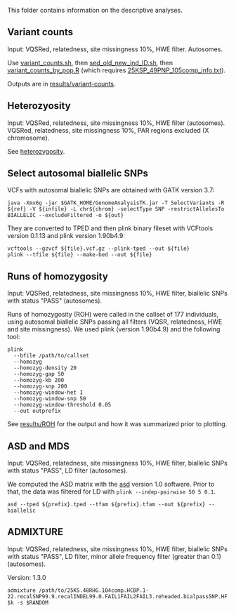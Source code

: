 This folder contains information on the descriptive analyses.

## Variant counts

Input: VQSRed, relatedness, site missingness 10%, HWE filter. Autosomes.

Use [variant_counts.sh](variant_counts.sh), then [sed_old_new_ind_ID.sh](sed_old_new_ind_ID.sh), then [variant_counts_by_pop.R](variant_counts_by_pop.R) (which requires [25KSP_49PNP_105comp_info.txt](25KSP_49PNP_105comp_info.txt)).

Outputs are in [results/variant-counts](../results/variant-counts).

## Heterozyosity

Input: VQSRed, relatedness, site missingness 10%, HWE filter (autosomes). VQSRed, relatedness, site missingness 10%, PAR regions excluded (X chromosome).

See [heterozygosity](heterozygosity).

## Select autosomal biallelic SNPs

VCFs with autosomal biallelic SNPs are obtained with GATK version 3.7:

```
java -Xmx6g -jar $GATK_HOME/GenomeAnalysisTK.jar -T SelectVariants -R ${ref} -V ${infile} -L chr${chrom} -selectType SNP -restrictAllelesTo BIALLELIC --excludeFiltered -o ${out}
```
They are converted to TPED and then plink binary fileset with VCFtools version 0.1.13 and plink version 1.90b4.9:
```
vcftools --gzvcf ${file}.vcf.gz --plink-tped --out ${file}
plink --tfile ${file} --make-bed --out ${file}
```

## Runs of homozygosity

Input: VQSRed, relatedness, site missingness 10%, HWE filter, biallelic SNPs with status "PASS" (autosomes).

Runs of homozygosity (ROH) were called in the callset of 177 individuals, using autosomal biallelic SNPs passing all filters (VQSR, relatedness, HWE and site missingness). We used plink (version 1.90b4.9) and the following tool:

```
plink
  --bfile /path/to/callset
  --homozyg
  --homozyg-density 20
  --homozyg-gap 50
  --homozyg-kb 200
  --homozyg-snp 200
  --homozyg-window-het 1
  --homozyg-window-snp 50
  --homozyg-window-threshold 0.05
  --out outprefix
```
See [results/ROH](../results/ROH) for the output and how it was summarized prior to plotting.

## ASD and MDS

Input: VQSRed, relatedness, site missingness 10%, HWE filter, biallelic SNPs with status "PASS", LD filter (autosomes).

We computed the ASD matrix with the [asd](https://github.com/szpiech/asd/tree/master) version 1.0 software. Prior to that, the data was filtered for LD with `plink --indep-pairwise 50 5 0.1`.

```
asd --tped ${prefix}.tped --tfam ${prefix}.tfam --out ${prefix} --biallelic
```

## ADMIXTURE

Input: VQSRed, relatedness, site missingness 10%, HWE filter, biallelic SNPs with status "PASS", LD filter, minor allele frequency filter (greater than 0.1) (autosomes).

Version: 1.3.0

```
admixture /path/to/25KS.48RHG.104comp.HCBP.1-22.recalSNP99.9.recalINDEL99.0.FAIL1FAIL2FAIL3.reheaded.bialpassSNP.HF.indeppairwise_50_5_0.1.maf0.1.bed $k -s $RANDOM
```
